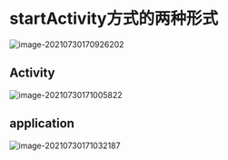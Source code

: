 # startActivity方式的两种形式

![image-20210730170926202](https://cdn.jsdelivr.net/gh/wp3355168/Typora-Picgo-Gitee/img/20210730170926.png)



## Activity

![image-20210730171005822](https://cdn.jsdelivr.net/gh/wp3355168/Typora-Picgo-Gitee/img/20210730171005.png)



## application

![image-20210730171032187](https://cdn.jsdelivr.net/gh/wp3355168/Typora-Picgo-Gitee/img/20210730171032.png)